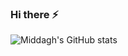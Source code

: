 ### Hi there ⚡
![Middagh's GitHub stats](https://github-readme-stats.vercel.app/api?username=Middagh&show_icons=true&theme=tokyonight)

